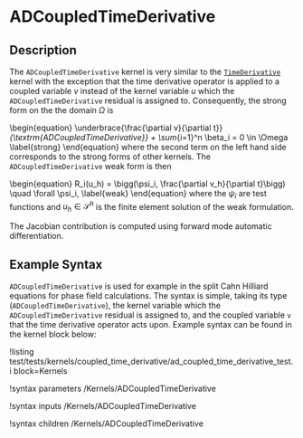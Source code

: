 # ADCoupledTimeDerivative

## Description

The `ADCoupledTimeDerivative` kernel is very similar to the
[`TimeDerivative`](/TimeDerivative.md) kernel with the exception that the time
derivative operator is applied to a coupled variable $v$ instead of the kernel
variable $u$ which the `ADCoupledTimeDerivative` residual is assigned to.
Consequently, the strong form on the the domain $\Omega$ is

\begin{equation}
\underbrace{\frac{\partial v}{\partial t}}_{\textrm{ADCoupledTimeDerivative}} +
\sum_{i=1}^n \beta_i = 0 \in \Omega
\label{strong}
\end{equation}
where the second term on the left hand side corresponds to the
strong forms of other kernels. The `ADCoupledTimeDerivative` weak form is then

\begin{equation}
R_i(u_h) = \bigg(\psi_i, \frac{\partial v_h}{\partial t}\bigg) \quad \forall
\psi_i,
\label{weak}
\end{equation}
where the $\psi_i$ are test functions and $u_h \in \mathcal{S}^h$ is the finite
element solution of the weak formulation.

The Jacobian contribution is computed using forward mode automatic
differentiation.

## Example Syntax

`ADCoupledTimeDerivative` is used for example in the split Cahn Hilliard
equations for phase field calculations. The syntax is simple, taking its type
(`ADCoupledTimeDerivative`), the kernel variable which the
`ADCoupledTimeDerivative` residual is assigned to, and the coupled variable `v`
that the time derivative operator acts upon. Example syntax can be found in the
kernel block below:

!listing test/tests/kernels/coupled_time_derivative/ad_coupled_time_derivative_test.i block=Kernels

!syntax parameters /Kernels/ADCoupledTimeDerivative

!syntax inputs /Kernels/ADCoupledTimeDerivative

!syntax children /Kernels/ADCoupledTimeDerivative
